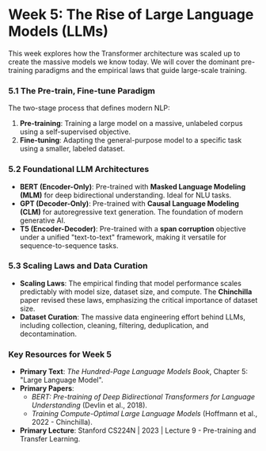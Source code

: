 # Week 5: The Rise of Large Language Models (LLMs)

This week explores how the Transformer architecture was scaled up to create the massive models we know today. We will cover the dominant pre-training paradigms and the empirical laws that guide large-scale training.

### 5.1 The Pre-train, Fine-tune Paradigm
The two-stage process that defines modern NLP:
1.  **Pre-training**: Training a large model on a massive, unlabeled corpus using a self-supervised objective.
2.  **Fine-tuning**: Adapting the general-purpose model to a specific task using a smaller, labeled dataset.

### 5.2 Foundational LLM Architectures
* **BERT (Encoder-Only)**: Pre-trained with **Masked Language Modeling (MLM)** for deep bidirectional understanding. Ideal for NLU tasks.
* **GPT (Decoder-Only)**: Pre-trained with **Causal Language Modeling (CLM)** for autoregressive text generation. The foundation of modern generative AI.
* **T5 (Encoder-Decoder)**: Pre-trained with a **span corruption** objective under a unified "text-to-text" framework, making it versatile for sequence-to-sequence tasks.

### 5.3 Scaling Laws and Data Curation
* **Scaling Laws**: The empirical finding that model performance scales predictably with model size, dataset size, and compute. The **Chinchilla** paper revised these laws, emphasizing the critical importance of dataset size.
* **Dataset Curation**: The massive data engineering effort behind LLMs, including collection, cleaning, filtering, deduplication, and decontamination.

### Key Resources for Week 5
* **Primary Text**: *The Hundred-Page Language Models Book*, Chapter 5: "Large Language Model".
* **Primary Papers**:
    * *BERT: Pre-training of Deep Bidirectional Transformers for Language Understanding* (Devlin et al., 2018).
    * *Training Compute-Optimal Large Language Models* (Hoffmann et al., 2022 - Chinchilla).
* **Primary Lecture**: Stanford CS224N | 2023 | Lecture 9 - Pre-training and Transfer Learning.
